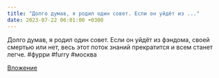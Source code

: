 ```yaml
---
title: "Долго думав, я родил один совет. Если он уйдёт из ..."
date: 2023-07-22 06:01:00 +0300
---
```


Долго думав, я родил один совет. Если он уйдёт из фэндома, своей смертью или нет, весь этот поток знаний прекратится и всем станет легче.
#фурри #furry #москва

[Вложение](https://vk.com/photo41076938_457250073)
